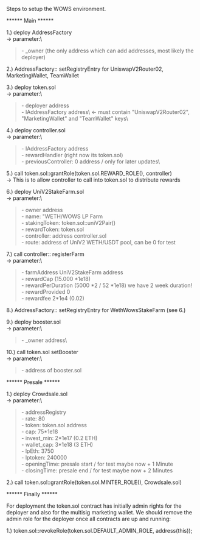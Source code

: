 Steps to setup the WOWS environment.

\*\*\*\*\*\* Main \*\*\*\*\*\*

1.) deploy AddressFactory\
-> parameter:\

> \- \_owner (the only address which can add addresses, most likely the deployer)

2.) AddressFactory:: setRegistryEntry for UniswapV2Router02, MarketingWallet, TeamWallet

3.) deploy token.sol\
-> parameter:\

> \- deployer address\
> \- IAddressFactory address\ <- must contain "UniswapV2Router02", "MarketingWallet" and "TeamWallet" keys\

4.) deploy controller.sol\
-> parameter:\

> \- IAddressFactory address\
> \- rewardHandler (right now its token.sol)\
> \- previousController: 0 address / only for later updates\

5.) call token.sol::grantRole(token.sol.REWARD_ROLE(), controller)\
-> This is to allow controller to call into token.sol to distribute rewards

6.) deploy UniV2StakeFarm.sol\
-> parameter:\

> \- owner address\
> \- name: "WETH/WOWS LP Farm\
> \- stakingToken: token.sol::uniV2Pair()\
> \- rewardToken: token.sol\
> \- controller: address controller.sol\
> \- route: address of UniV2 WETH/USDT pool, can be 0 for test

7.) call controller:: registerFarm\
-> parameter:\

> \- farmAddress UniV2StakeFarm address\
> \- rewardCap (15.000 \*1e18)\
> \- rewardPerDuration (5000 *2 / 52 *1e18) we have 2 week duration!\
> \- rewardProvided 0\
> \- rewardfee 2\*1e4 (0.02)

8.) AddressFactory:: setRegistryEntry for WethWowsStakeFarm (see 6.)

9.) deploy booster.sol\
-> parameter:\

> \- \_owner address\

10.) call token.sol setBooster\
-> parameter:\

> \- address of booster.sol

\*\*\*\*\*\* Presale \*\*\*\*\*\*

1.) deploy Crowdsale.sol\
-> parameter:\

> \- addressRegistry\
> \- rate: 80\
> \- token: token.sol address\
> \- cap: 75\*1e18\
> \- invest_min: 2\*1e17 (0.2 ETH)\
> \- wallet_cap: 3\*1e18 (3 ETH)\
> \- lpEth: 3750\
> \- lptoken: 240000\
> \- openingTime: presale start / for test maybe now + 1 Minute\
> \- closingTime: presale end / for test maybe now + 2 Minutes

2.) call token.sol::grantRole(token.sol.MINTER_ROLE(), Crowdsale.sol)

\*\*\*\*\*\* Finally \*\*\*\*\*\*

For deployment the token.sol contract has initially admin rights for the deployer
and also for the multisig marketing wallet.
We should remove the admin role for the deployer once all contracts are up and running:

1.) token.sol::revokeRole(token.sol.DEFAULT_ADMIN_ROLE, address(this));
